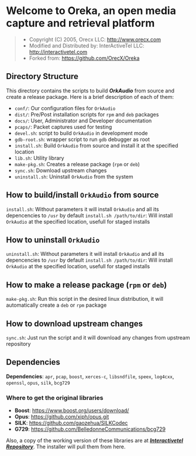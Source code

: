 # Welcome to Oreka, an open media capture and retrieval platform

> - Copyright (C) 2005, Orecx LLC: http://www.orecx.com
> - Modified and Distributed by: InterActiveTel LLC: http://interactivetel.com
> - Forked from: https://github.com/OrecX/Oreka


## Directory Structure

This directory contains the scripts to build ***OrkAudio*** from source and create a release package. Here is a brief description of each of them:

- `conf/`: Our configuration files for `OrkAudio`
- `dist/`: Pre/Post installation scripts for `rpm` and `deb` packages
- `docs/`: User, Administrator and Developer documentation
- `pcaps/`: Packet captures used for testing
- `devel.sh`: script to build `OrkAudio` in development mode
- `gdb-root.sh`: wrapper script to run `gdb` debugger as root
- `install.sh`: Build `OrkAudio` from source and install it at the specified location
- `lib.sh`: Utility library
- `make-pkg.sh`: Creates a release package (`rpm` or `deb`)
- `sync.sh`: Download upstream changes
- `uninstall.sh`: Uninstall `OrkAudio` from the system

## How to build/install `OrkAudio` from source
`install.sh`: Without parameters it will install `OrkAudio` and all its depencencies to `/usr` by default
`install.sh /path/to/dir`: Will install `OrkAudio` at the specified location, usefull for staged installs

## How to uninstall `OrkAudio`
`uninstall.sh`: Without parameters it will install `OrkAudio` and all its depencencies to `/usr` by default
`install.sh /path/to/dir`: Will install `OrkAudio` at the specified location, usefull for staged installs

## How to make a release package (`rpm` or `deb`)
`make-pkg.sh`: Run this script in the desired linux distribution, it will automatically create a `deb` or `rpm` package

## How to download upstream changes
`sync.sh`: Just run the script and it will download any changes from upstream repository

## Dependencies
**Dependencies**: `apr`, `pcap`, `boost`, `xerces-c`, `libsndfile`, `speex`, `log4cxx`, `openssl`, `opus`, `silk`, `bcg729`

### Where to get the original libraries

- **Boost**: <https://www.boost.org/users/download/>
- **Opus**: <https://github.com/xiph/opus.git>
- **SILK**: <https://github.com/gaozehua/SILKCodec>
- **G729**: <https://github.com/BelledonneCommunications/bcg729>

Also, a copy of the working version of these libraries are at [**_Interactivetel Repository_**](https://packages.interactivetel.com). The installer will pull them from here.
